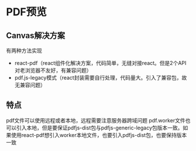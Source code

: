# PDF预览

## Canvas解决方案

有两种方法实现

+ react-pdf（react组件化解决方案，代码简单，无缝对接react。但是2个API对老浏览器不友好，有兼容问题）
+ pdf.js-legacy模式（react封装需要自行处理，代码量大。引入了兼容包，故无兼容问题）

## 特点

pdf文件可以使用远程或者本地，远程需要注意服务器跨域问题
pdf.worker文件也可以引入本地，但是要保证pdfjs-dist包与pdfjs-generic-legacy包版本一致。如果使用react-pdf想引入worker本地文件，也要引入pdfjs-dist包，也要保持版本一致